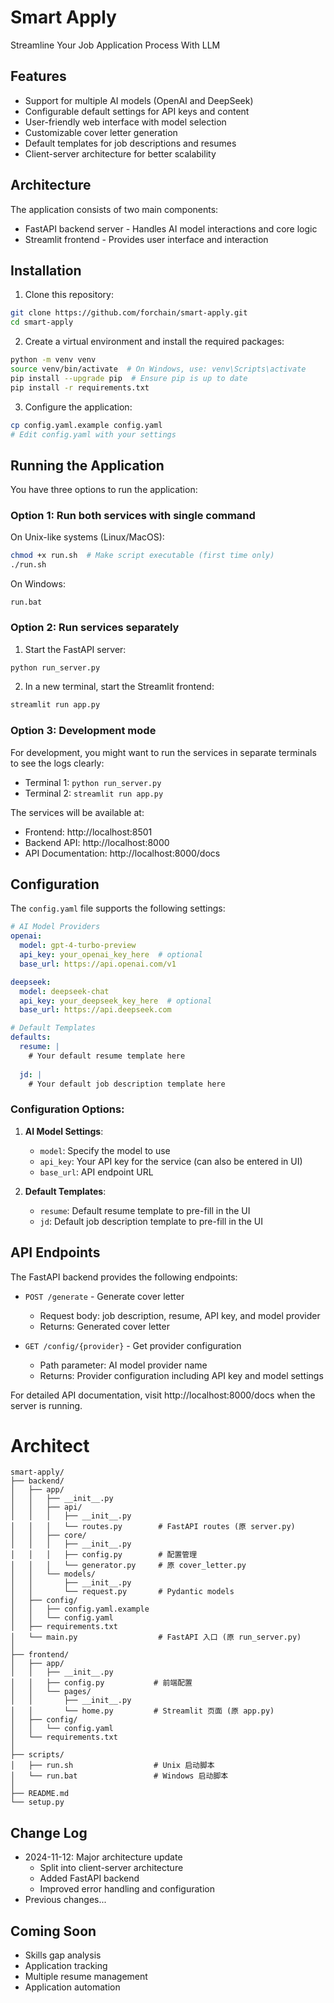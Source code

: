 # Smart Apply

Streamline Your Job Application Process With LLM

## Features

* Support for multiple AI models (OpenAI and DeepSeek)
* Configurable default settings for API keys and content
* User-friendly web interface with model selection
* Customizable cover letter generation
* Default templates for job descriptions and resumes
* Client-server architecture for better scalability

## Architecture
The application consists of two main components:
* FastAPI backend server - Handles AI model interactions and core logic
* Streamlit frontend - Provides user interface and interaction

## Installation

1. Clone this repository:

```bash
git clone https://github.com/forchain/smart-apply.git
cd smart-apply
```

2. Create a virtual environment and install the required packages:

```bash
python -m venv venv
source venv/bin/activate  # On Windows, use: venv\Scripts\activate
pip install --upgrade pip  # Ensure pip is up to date
pip install -r requirements.txt
```

3. Configure the application:

```bash
cp config.yaml.example config.yaml
# Edit config.yaml with your settings
```

## Running the Application

You have three options to run the application:

### Option 1: Run both services with single command

On Unix-like systems (Linux/MacOS):
```bash
chmod +x run.sh  # Make script executable (first time only)
./run.sh
```

On Windows:
```batch
run.bat
```

### Option 2: Run services separately
1. Start the FastAPI server:
```bash
python run_server.py
```

2. In a new terminal, start the Streamlit frontend:
```bash
streamlit run app.py
```

### Option 3: Development mode
For development, you might want to run the services in separate terminals to see the logs clearly:
* Terminal 1: `python run_server.py`
* Terminal 2: `streamlit run app.py`

The services will be available at:
* Frontend: http://localhost:8501
* Backend API: http://localhost:8000
* API Documentation: http://localhost:8000/docs

## Configuration
The `config.yaml` file supports the following settings:

```yaml
# AI Model Providers
openai:
  model: gpt-4-turbo-preview
  api_key: your_openai_key_here  # optional
  base_url: https://api.openai.com/v1

deepseek:
  model: deepseek-chat
  api_key: your_deepseek_key_here  # optional
  base_url: https://api.deepseek.com

# Default Templates
defaults:
  resume: |
    # Your default resume template here
    
  jd: |
    # Your default job description template here
```

### Configuration Options:

1. **AI Model Settings**:
   - `model`: Specify the model to use
   - `api_key`: Your API key for the service (can also be entered in UI)
   - `base_url`: API endpoint URL

2. **Default Templates**:
   - `resume`: Default resume template to pre-fill in the UI
   - `jd`: Default job description template to pre-fill in the UI

## API Endpoints

The FastAPI backend provides the following endpoints:

* `POST /generate` - Generate cover letter
  - Request body: job description, resume, API key, and model provider
  - Returns: Generated cover letter

* `GET /config/{provider}` - Get provider configuration
  - Path parameter: AI model provider name
  - Returns: Provider configuration including API key and model settings

For detailed API documentation, visit http://localhost:8000/docs when the server is running.

# Architect
```
smart-apply/
├── backend/
│   ├── app/
│   │   ├── __init__.py
│   │   ├── api/
│   │   │   ├── __init__.py
│   │   │   └── routes.py        # FastAPI routes (原 server.py)
│   │   ├── core/
│   │   │   ├── __init__.py
│   │   │   ├── config.py        # 配置管理
│   │   │   └── generator.py     # 原 cover_letter.py
│   │   └── models/
│   │       ├── __init__.py
│   │       └── request.py       # Pydantic models
│   ├── config/
│   │   ├── config.yaml.example
│   │   └── config.yaml
│   ├── requirements.txt
│   └── main.py                  # FastAPI 入口 (原 run_server.py)
│
├── frontend/
│   ├── app/
│   │   ├── __init__.py
│   │   ├── config.py           # 前端配置
│   │   └── pages/
│   │       ├── __init__.py
│   │       └── home.py         # Streamlit 页面 (原 app.py)
│   ├── config/
│   │   └── config.yaml
│   └── requirements.txt
│
├── scripts/
│   ├── run.sh                  # Unix 启动脚本
│   └── run.bat                 # Windows 启动脚本
│
├── README.md
└── setup.py
```

## Change Log
* 2024-11-12: Major architecture update
  * Split into client-server architecture
  * Added FastAPI backend
  * Improved error handling and configuration
* Previous changes...

## Coming Soon
* Skills gap analysis
* Application tracking
* Multiple resume management
* Application automation

